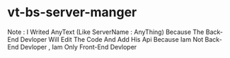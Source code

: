 # vt-bs-server-manger

Note : I Writed AnyText (Like ServerName : AnyThing) Because The Back-End Devloper Will Edit The Code And Add His Api Because Iam Not Back-End Devloper , Iam Only Front-End Devloper
